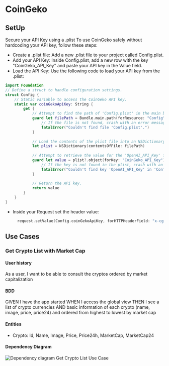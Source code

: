 # CoinGeko

## SetUp

Secure your API Key using a .plist
To use CoinGeko safely without hardcoding your API key, follow these steps:

- Create a .plist file: Add a new .plist file to your project called Config.plist.
- Add your API Key: Inside Config.plist, add a new row with the key "CoinGeko_API_Key" and paste your API key in the Value field.
- Load the API Key: Use the following code to load your API key from the .plist:
```swift
import Foundation
// Define a struct to handle configuration settings.
struct Config {
    // Static variable to access the CoinGeko API key.
    static var coinGekoApiKey: String {
        get {
            // Attempt to find the path of 'Config.plist' in the main bundle.
            guard let filePath = Bundle.main.path(forResource: "Config", ofType: "plist") else {
                // If the file is not found, crash with an error message.
                fatalError("Couldn't find file 'Config.plist'.")
            }
            
            // Load the contents of the plist file into an NSDictionary.
            let plist = NSDictionary(contentsOfFile: filePath)
            
            // Attempt to retrieve the value for the 'OpenAI_API_Key' from the plist.
            guard let value = plist?.object(forKey: "CoinGeko_API_Key") as? String else {
                // If the key is not found in the plist, crash with an error message.
                fatalError("Couldn't find key 'OpenAI_API_Key' in 'Config.plist'.")
            }
            
            // Return the API key.
            return value
        }
    }
}
```
- Inside your Request set the header value:
  ```swift
    request.setValue(Config.coinGekoApiKey, forHTTPHeaderField: "x-cg-demo-api-key")
  ```
## Use Cases

### Get Crypto List with Market Cap

#### User history

As a user, I want to be able to consult the cryptos ordered by market capitalization

#### BDD
GIVEN I have the app started
WHEN I access the global view
THEN I see a list of crypto currencies
AND basic information of each crypto (name, image, price, price24) and ordered from highest to lowest by market cap

#### Entities
- ⁠Crypto: Id, Name, Image, Price, Price24h, MarketCap, MarketCap24

#### Dependency Diagram

![Dependency diagram Get Crypto List Use Case](./docs/images/CoinGeko-DependencyDiagram-GetCryptoListUseCase.png)
